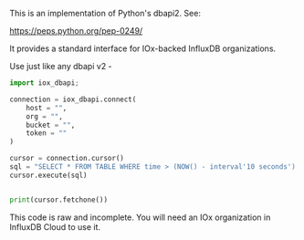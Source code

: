 This is an implementation of Python's dbapi2. See:

https://peps.python.org/pep-0249/

It provides a standard interface for IOx-backed InfluxDB organizations.

Use just like any dbapi v2 - 
```Python
import iox_dbapi;

connection = iox_dbapi.connect(
    host = "",
    org = "",
    bucket = "",
    token = ""
)

cursor = connection.cursor()
sql = "SELECT * FROM TABLE WHERE time > (NOW() - interval'10 seconds')::timestamp LIMIT 10"
cursor.execute(sql)


print(cursor.fetchone())
```

This code is raw and incomplete. You will need an IOx organization in InfluxDB Cloud to use it.